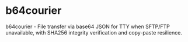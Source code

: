 # b64courier
b64courier - File transfer via base64 JSON for TTY when SFTP/FTP unavailable, with SHA256 integrity verification and copy-paste resilience.
